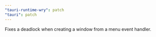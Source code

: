 ```yaml
---
"tauri-runtime-wry": patch
"tauri": patch
---
```


Fixes a deadlock when creating a window from a menu event handler.
  